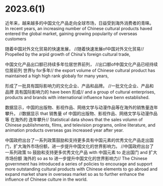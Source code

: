 # 2023.6(1)
近年来，越来越多的中国文化产品走向全球市场，日益受到海外消费者的青睐。
In recent years, an increasing number of Chinese cultural products haved entered the global market, gaining growing popularity of overseas customers

随着中国对外文化贸易的快速发展，
//随着快速发展of中国对外文化贸易//
Propelled by the arpid growth of China's foreign cultural trade,

中国文化产品出口额已持续多年位居世界前列，
//出口额of中国文化产品已经持续位居前列 世界ly for多年//
the export volume of Chinese cultural product has maintained a high high rank globaly for many years,

形成了一批具有国际影响力的文化企业、产品和品牌。
//一批文化企业、产品和品牌 具有国际影响力的  have been 形成//
and a group of cultural enterprises, products and brands with international influence have benn established.

数据显示，中国的出版物、影视作品、网络文学与动漫作品等在海外的销售量连年攀升。
//数据显示 that 销售量 of  中国的出版物、影视作品、网络文学与动漫作品等 在海外的 连年攀升//
Statistical data shows that the sales volumn of Chinese publishments, films, and television programs, online literature, and animation products overseas gas increased year after year.

中国政府出台了一系列政策鼓励和支持更多具有中国元素的优秀文化产品走出国门，扩大海外市场份额，进一步提升中国文化的世界影响力。
//中国政府出台了一系列政策 to 鼓励和支持更多优秀文化产品 with 中国元素 to 走出国门 and 扩大 市场份额 海外的 so as to 进一步提升中国文化的世界影响力//
The Chinese government has introduced a series of policies to encourage and support more outstanding cultural products with Chinese elements to go abroad and expand market share in overseas market so as to further enhance  the influence of Chinese culture in the world.
